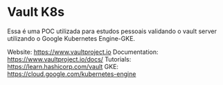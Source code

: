 # Vault K8s

Essa é uma POC utilizada para estudos pessoais validando o vault server utilizando o Google Kubernetes Engine-GKE.

Website: https://www.vaultproject.io
Documentation: https://www.vaultproject.io/docs/
Tutorials: https://learn.hashicorp.com/vault
GKE: https://cloud.google.com/kubernetes-engine